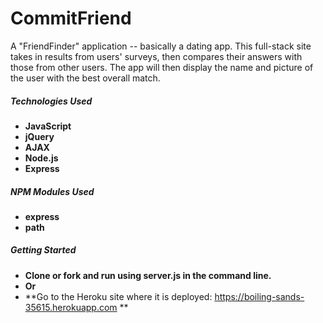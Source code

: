 # CommitFriend

A "FriendFinder" application -- basically a dating app. This full-stack site takes in results from users' surveys, then compares their answers with those from other users. The app will then display the name and picture of the user with the best overall match.

##### Technologies Used
* **JavaScript**
* **jQuery**
* **AJAX**
* **Node.js**
* **Express**

##### NPM Modules Used
* **express**
* **path**

##### Getting Started
* **Clone or fork and run using server.js in the command line.**
* **Or**
* **Go to the Heroku site where it is deployed: https://boiling-sands-35615.herokuapp.com **